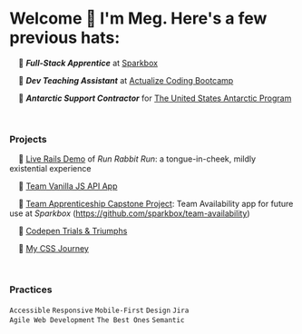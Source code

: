 
# **Welcome** :wave: I'm Meg. Here's a few previous hats:
&nbsp;&nbsp;&nbsp;&nbsp;:lemon: **_Full-Stack Apprentice_** at [Sparkbox](https://sparkbox.com/)

&nbsp;&nbsp;&nbsp;&nbsp;:lemon: **_Dev Teaching Assistant_** at [Actualize Coding Bootcamp](https://anyonecanlearntocode.com/)

&nbsp;&nbsp;&nbsp;&nbsp;:lemon: **_Antarctic Support Contractor_** for [The United States Antarctic Program](https://www.usap.gov/)


<br>

### Projects

&nbsp;&nbsp;&nbsp;&nbsp;:lemon: [Live Rails Demo](https://youtube.com/embed/SFxVsFiVKoA?start=264&ecver=1) of _Run Rabbit Run_: a tongue-in-cheek, mildly existential experience

&nbsp;&nbsp;&nbsp;&nbsp;:lemon: [Team Vanilla JS API App](https://github.com/howema/apprenticeship-sparkjoke)

&nbsp;&nbsp;&nbsp;&nbsp;:lemon: [Team Apprenticeship Capstone Project](https://fellowship-availability.netlify.app/): Team Availability app for future use at _Sparkbox_ (https://github.com/sparkbox/team-availability)

&nbsp;&nbsp;&nbsp;&nbsp;:lemon: [Codepen Trials & Triumphs](https://codepen.io/howema)

&nbsp;&nbsp;&nbsp;&nbsp;:lemon: [My CSS Journey](https://mhowe.dev/html-css-rainforest-safari/)


<br>

### Practices
`Accessible` `Responsive` `Mobile-First` `Design` `Jira` <br>
`Agile Web Development` `The Best Ones` `Semantic`


